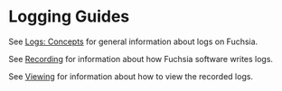 # Logging Guides

See [Logs: Concepts] for general information about logs on Fuchsia.

See [Recording] for information about how Fuchsia software writes logs.

See [Viewing] for information about how to view the recorded logs.

[Logs: Concepts]: /concepts/components/diagnostics/logs/README.md
[Recording]: /development/diagnostics/logs/recording.md
[Viewing]: /development/diagnostics/logs/viewing.md
